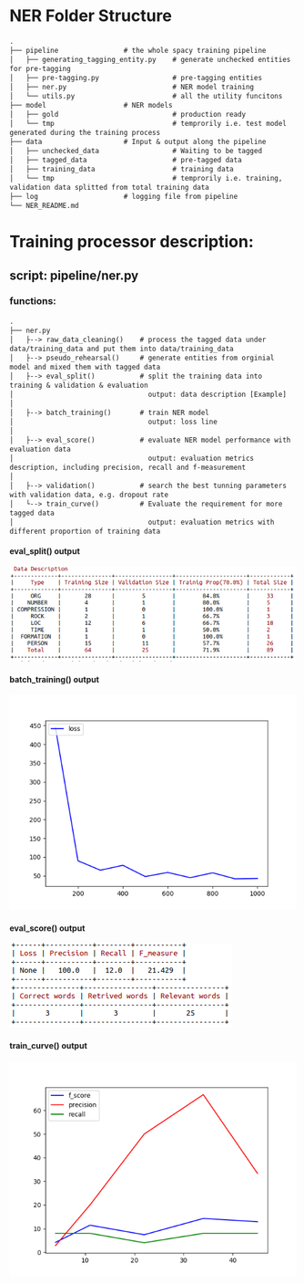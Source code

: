   # NER Folder Structure
    .
    ├── pipeline                # the whole spacy training pipeline
    │   ├── generating_tagging_entity.py    # generate unchecked entities for pre-tagging
    │   ├── pre-tagging.py                  # pre-tagging entities
    │   ├── ner.py                          # NER model training
    │   └── utils.py                        # all the utility funcitons
    ├── model                   # NER models 
    │   ├── gold                            # production ready
    │   └── tmp                             # temprorily i.e. test model generated during the training process
    ├── data                    # Input & output along the pipeline
    │   ├── unchecked_data                  # Waiting to be tagged
    │   ├── tagged_data                     # pre-tagged data
    │   ├── training_data                   # training data
    │   └── tmp                             # temprorily i.e. training, validation data splitted from total training data
    ├── log                     # logging file from pipeline
    └── NER_README.md


# Training processor description:
## script: pipeline/ner.py
### functions:
    .
    ├── ner.py               
    │   ├--> raw_data_cleaning()    # process the tagged data under data/training_data and put them into data/training_data
    │   ├--> pseudo_rehearsal()     # generate entities from orginial model and mixed them with tagged data
    │   ├--> eval_split()           # split the training data into training & validation & evaluation
    │                                 output: data description [Example]
    │                                                  
    │   ├--> batch_training()       # train NER model
    │                                 output: loss line       
    │
    │   ├--> eval_score()           # evaluate NER model performance with evaluation data
    │                                 output: evaluation metrics description, including precision, recall and f-measurement
    │                                 
    │   ├--> validation()           # search the best tunning parameters with validation data, e.g. dropout rate
    │   └--> train_curve()          # Evaluate the requirement for more tagged data
    │                                 output: evaluation metrics with different proportion of training data
 
#### eval_split() output
![data description](https://github.com/Shawn-Zhenshan-Jin/Grocery/blob/master/Data%20Description.png) 
#### batch_training() output
![loss line](https://github.com/Shawn-Zhenshan-Jin/Grocery/blob/master/loss_line.png)     
#### eval_score() output
![evaluation metrics description](https://github.com/Shawn-Zhenshan-Jin/Grocery/blob/master/score_output.png) 
#### train_curve() output
![train_curve](https://github.com/Shawn-Zhenshan-Jin/Grocery/blob/master/train_curve.png)     

